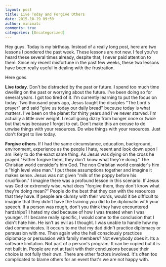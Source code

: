 ```yaml
---
layout: post
title: Live Today and Forgive Others
date: 2015-10-19 09:50
author: minimalc
comments: true
categories: [Uncategorized]
---
```

Hey guys. Today is my birthday. Instead of a really long post, here are two lessons I pondered the past week. These lessons are not new. I feel you've heard these several times already, despite that, I never paid attention to them. Since my recent misfortune in the past few weeks, these two lessons have been really useful in dealing with the frustration.

Here goes.

<strong>Live today</strong>. Don't be distracted by the past or future. I spend too much time dwelling on the past or worrying about the future. I've been doing so for several years. I got too tired of it. I'm currently learning to put the focus on today. Two thousand years ago, Jesus taught the disciples "The Lord's prayer" and said "give us today our daily bread" because today is what matters. I've been on the planet for thirty years and I've never starved. I'm actually a little over weight. I recall going dizzy from hunger once or twice but that was because I forgot to eat. Don't make this an excuse to do unwise things with your resources. Do wise things with your resources. Just don't forget to live today.

<strong>Forgive others</strong>. If I had the same circumstance, education, background, environment, experience as the people I hate, resent and look down upon I am likely to do the exact same thing. As Jesus was dying on the cross he prayed "Father forgive them, they don't know what they're doing." The Christian world consider's  him God. The non Christian world consider's him a "high level wise man." I put these assumptions together and imagine it makes sense. Jesus was not given "milk of the poppy before his crucifixion." I imagine there was a profound lesson in this scenario. If Jesus was God or extremely wise, what does "forgive them, they don't know what they're doing mean?" People do the best that they can with the resources that they have. If people are clumsy with their words, would it be difficult to imagine that they didn't have the training you did to be diplomatic with your speech. If a person was rough, don't you think they have encountered hardships?  I hated my dad because of how I was treated when I was younger. If I became really specific, I would come to the conclusion that I didn't hate him. He isn't as evil as I thought. I was unable to handle how my dad communicates. It occurs to me that my dad didn't practice diplomacy or persuasion with me.  Then again who the hell consciously practices diplomacy or persuasion with family members? Not everybody does it. Its a software limitation. Not part of a person's program. It can be copied but it is not built in. People are not at fault with their conclusions because their choice is not fully their own. There are other factors involved. It's often too complicated to blame others for an event that's we are not happy with.
